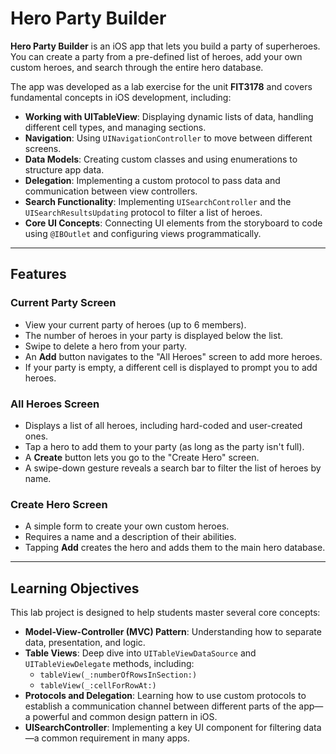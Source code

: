 # Hero Party Builder

**Hero Party Builder** is an iOS app that lets you build a party of superheroes. You can create a party from a pre-defined list of heroes, add your own custom heroes, and search through the entire hero database.

The app was developed as a lab exercise for the unit **FIT3178** and covers fundamental concepts in iOS development, including:

- **Working with UITableView**: Displaying dynamic lists of data, handling different cell types, and managing sections.
- **Navigation**: Using `UINavigationController` to move between different screens.
- **Data Models**: Creating custom classes and using enumerations to structure app data.
- **Delegation**: Implementing a custom protocol to pass data and communication between view controllers.
- **Search Functionality**: Implementing `UISearchController` and the `UISearchResultsUpdating` protocol to filter a list of heroes.
- **Core UI Concepts**: Connecting UI elements from the storyboard to code using `@IBOutlet` and configuring views programmatically.

---

## Features

### Current Party Screen
- View your current party of heroes (up to 6 members).
- The number of heroes in your party is displayed below the list.
- Swipe to delete a hero from your party.
- An **Add** button navigates to the "All Heroes" screen to add more heroes.
- If your party is empty, a different cell is displayed to prompt you to add heroes.

### All Heroes Screen
- Displays a list of all heroes, including hard-coded and user-created ones.
- Tap a hero to add them to your party (as long as the party isn't full).
- A **Create** button lets you go to the "Create Hero" screen.
- A swipe-down gesture reveals a search bar to filter the list of heroes by name.

### Create Hero Screen
- A simple form to create your own custom heroes.
- Requires a name and a description of their abilities.
- Tapping **Add** creates the hero and adds them to the main hero database.

---

## Learning Objectives

This lab project is designed to help students master several core concepts:

- **Model-View-Controller (MVC) Pattern**: Understanding how to separate data, presentation, and logic.
- **Table Views**: Deep dive into `UITableViewDataSource` and `UITableViewDelegate` methods, including:
  - `tableView(_:numberOfRowsInSection:)`
  - `tableView(_:cellForRowAt:)`
- **Protocols and Delegation**: Learning how to use custom protocols to establish a communication channel between different parts of the app—a powerful and common design pattern in iOS.
- **UISearchController**: Implementing a key UI component for filtering data—a common requirement in many apps.

